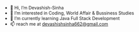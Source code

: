 - 👋 Hi, I’m Devashish-Sinha
- 👀 I’m interested in Coding, World Affair & Bussiness Studies
- 🌱 I’m currently learning Java Full Stack Development
- 📫 reach me at devashishsinha662@gmail.com

